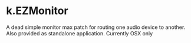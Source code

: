 # k.EZMonitor
A dead simple monitor max patch for routing one audio device to another. Also provided as standalone application. Currently OSX only
